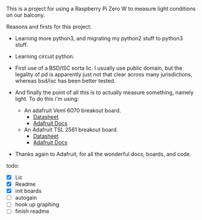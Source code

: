 This is a project for using a Raspberry Pi Zero W to measure light conditions on our balcony.


Reasons and firsts for this project:
* Learning more python3, and migrating my python2 stuff to python3 stuff.
* Learning circuit python.
* First use of a BSD/ISC sorta lic. I usually use public domain, but the legality of pd is apparently just not that clear across many jurisdictions, whereas bsd/isc has been better tested.
* And finally the point of all this is to actually measure something, namely light. To do this i'm using:
  * An adafruit Veml 6070 breakout board.
    * [Datasheet](https://cdn-learn.adafruit.com/assets/assets/000/032/482/original/veml6070.pdf)
    * [Adafruit Docs](https://learn.adafruit.com/adafruit-veml6070-uv-light-sensor-breakout?view=all)
  * An Adafruit TSL 2561 breakout board.
    * [Datasheet](http://www.adafruit.com/datasheets/TSL2561.pdf)
    * [Adafruit Docs](https://learn.adafruit.com/tsl2561?view=all)

* Thanks again to Adafruit, for all the wonderful docs, boards, and code.


todo:
- [x] Lic
- [x] Readme
- [x] init boards
- [ ] autogain
- [ ] hook up graphing
- [ ] finish readme
